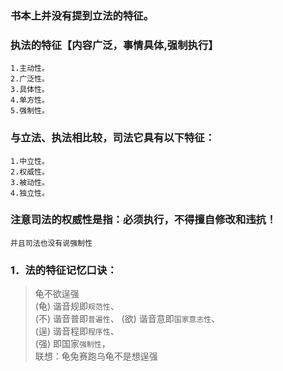 ### 书本上并没有提到立法的特征。
### 执法的特征【内容广泛，事情具体,强制执行】
    1.主动性。
    2.广泛性。
    3.具体性。
    4.单方性。
    5.强制性。

### 与立法、执法相比较，司法它具有以下特征：
    1.中立性。
    2.权威性。
    3.被动性。
    4.独立性。     
     
### 注意司法的权威性是指：必须执行，不得擅自修改和违抗！    
    并且司法也没有说强制性


### 1．法的特征记忆口诀：
>   龟不欲逞强     
    (龟) 谐音规即`规范性`、     
    (不) 谐音普即`普遍性`、
    (欲) 谐音意即`国家意志性`、     
    (逞) 谐音程即`程序性`、     
    (强) 即国家`强制性`，     
    联想：龟兔赛跑乌龟不是想逞强        